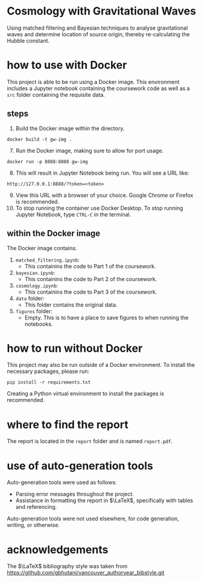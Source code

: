# Cosmology with Gravitational Waves
Using matched filtering and Bayesian techniques to analyse gravitational waves and determine location of source origin, thereby re-calculating the Hubble constant.

# how to use with Docker
This project is able to be run using a Docker image. This environment includes a Jupyter notebook containing the coursework code as well as a `src` folder containing the requisite data.

## steps

1. Build the Docker image within the directory.
```
docker build -t gw-img .
```
7. Run the Docker image, making sure to allow for port usage.
```
docker run -p 8888:8888 gw-img
```
8. This will result in Jupyter Notebook being run. You will see a URL like:
```
http://127.0.0.1:8888/?token=<token>
```
9. View this URL with a browser of your choice. Google Chrome or Firefox is recommended.
10. To stop running the container use Docker Desktop. To stop running Jupyter Notebook, type `CTRL-C` in the terminal.

## within the Docker image
The Docker image contains:
1. `matched_filtering.ipynb`:
    - This containins the code to Part 1 of the coursework.
2. `bayesian.ipynb`:
    - This containins the code to Part 2 of the coursework.
3. `cosmology.ipynb`:
    - This containins the code to Part 3 of the coursework.
3. `data` folder:
    - This folder contains the original data.
4. `figures` folder:
    - Empty. This is to have a place to save figures to when running the notebooks.
  
# how to run without Docker
This project may also be run outside of a Docker environment. To install the necessary packages, please run:
```
pip install -r requirements.txt
```
Creating a Python virtual environment to install the packages is recommended.

# where to find the report
The report is located in the `report` folder and is named `report.pdf`.

# use of auto-generation tools

Auto-generation tools were used as follows:
- Parsing error messages throughout the project.
- Assistance in formatting the report in $\LaTeX$, specifically with tables and referencing.

Auto-generation tools were not used elsewhere, for code generation, writing, or otherwise.

# acknowledgements

The $\LaTeX$ bibliography style was taken from https://github.com/gbhutani/vancouver_authoryear_bibstyle.git
